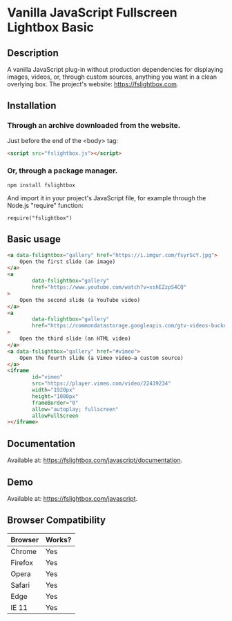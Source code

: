 # Vanilla JavaScript Fullscreen Lightbox Basic

## Description

A vanilla JavaScript plug-in without production dependencies for displaying images, videos, or, through custom sources,
anything you want in a clean overlying box.
The project's website: https://fslightbox.com.

## Installation

### Through an archive downloaded from the website.

Just before the end of the &lt;body&gt; tag:

```html
<script src="fslightbox.js"></script>
```

### Or, through a package manager.

```
npm install fslightbox
```

And import it in your project's JavaScript file, for example through the Node.js "require" function:

```
require("fslightbox")
```

## Basic usage

```html
<a data-fslightbox="gallery" href="https://i.imgur.com/fsyrScY.jpg">
    Open the first slide (an image)
</a>
<a
        data-fslightbox="gallery"
        href="https://www.youtube.com/watch?v=xshEZzpS4CQ"
>
    Open the second slide (a YouTube video)
</a>
<a
        data-fslightbox="gallery"
        href="https://commondatastorage.googleapis.com/gtv-videos-bucket/sample/BigBuckBunny.mp4"
>
    Open the third slide (an HTML video)
</a>
<a data-fslightbox="gallery" href="#vimeo">
    Open the fourth slide (a Vimeo video—a custom source)
</a>
<iframe
        id="vimeo"
        src="https://player.vimeo.com/video/22439234"
        width="1920px"
        height="1080px"
        frameBorder="0"
        allow="autoplay; fullscreen"
        allowFullScreen
></iframe>
```

## Documentation

Available at: https://fslightbox.com/javascript/documentation.

## Demo

Available at: https://fslightbox.com/javascript.

## Browser Compatibility

| Browser | Works? |
|---------|--------|
| Chrome  | Yes    |
| Firefox | Yes    |
| Opera   | Yes    |
| Safari  | Yes    |
| Edge    | Yes    |
| IE 11   | Yes    |
